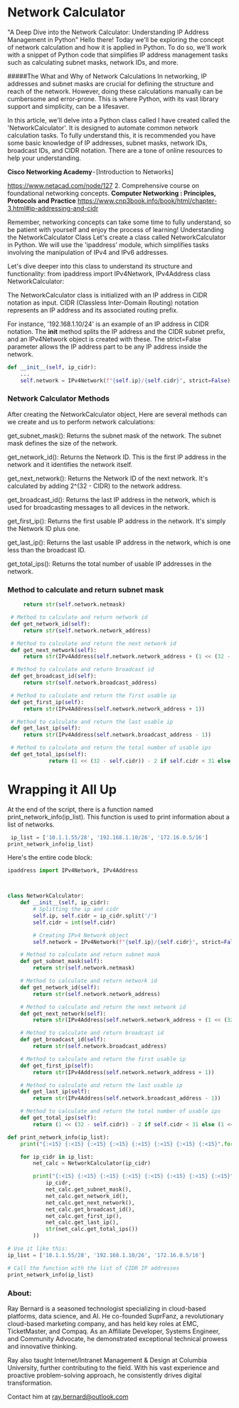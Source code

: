 # Network Calculator


"A Deep Dive into the Network Calculator: Understanding IP Address Management in Python"
Hello there! Today we'll be exploring the concept of network calculation and how it is applied in Python. To do so, we'll work with a snippet of Python code that simplifies IP address management tasks such as calculating subnet masks, network IDs, and more.

#####The What and Why of Network Calculations
In networking, IP addresses and subnet masks are crucial for defining the structure and reach of the network. However, doing these calculations manually can be cumbersome and error-prone. This is where Python, with its vast library support and simplicity, can be a lifesaver.

In this article, we'll delve into a Python class called I have created called the 'NetworkCalculator'. It is designed to automate common network calculation tasks. To fully understand this, it is recommended you have some basic knowledge of IP addresses, subnet masks, network IDs, broadcast IDs, and CIDR notation. There are a tone of online resources to help your understanding. 

**Cisco Networking Academy** - [Introduction to Networks]

https://www.netacad.com/node/127
2. Comprehensive course on foundational networking concepts. **Computer Networking : Principles, Protocols and Practice** https://www.cnp3book.info/book/html/chapter-3.html#ip-addressing-and-cidr
   
Remember, networking concepts can take some time to fully understand, so be patient with yourself and enjoy the process of learning!
Understanding the NetworkCalculator Class
Let's create a class called NetworkCalculator in Python. We will use the 'ipaddress' module, which simplifies tasks involving the manipulation of IPv4 and IPv6 addresses. 

Let's dive deeper into this class to understand its structure and functionality:
from ipaddress import IPv4Network, IPv4Address
class NetworkCalculator:


The NetworkCalculator class is initialized with an IP address in CIDR notation as input. CIDR (Classless Inter-Domain Routing) notation represents an IP address and its associated routing prefix. 

For instance, '192.168.1.10/24' is an example of an IP address in CIDR notation.
The __init__ method splits the IP address and the CIDR subnet prefix, and an IPv4Network object is created with these. The strict=False parameter allows the IP address part to be any IP address inside the network.
```python 
def __init__(self, ip_cidr):
    ...
    self.network = IPv4Network(f"{self.ip}/{self.cidr}", strict=False)

```
### Network Calculator Methods
After creating the NetworkCalculator object, Here are several methods can we create and us to perform network calculations:

get_subnet_mask(): Returns the subnet mask of the network. The subnet mask defines the size of the network.

get_network_id(): Returns the Network ID. This is the first IP address in the network and it identifies the network itself.

get_next_network(): Returns the Network ID of the next network. It's calculated by adding 2^(32 - CIDR) to the network address.

get_broadcast_id(): Returns the last IP address in the network, which is used for broadcasting messages to all devices in the network.

get_first_ip(): Returns the first usable IP address in the network. It's simply the Network ID plus one.

get_last_ip(): Returns the last usable IP address in the network, which is one less than the broadcast ID.

get_total_ips(): Returns the total number of usable IP addresses in the network.


### Method to calculate and return subnet mask
   ```python def get_subnet_mask(self):
        return str(self.network.netmask)

    # Method to calculate and return network id
    def get_network_id(self):
        return str(self.network.network_address)

    # Method to calculate and return the next network id
    def get_next_network(self):
        return str(IPv4Address(self.network.network_address + (1 << (32 - self.cidr))))

    # Method to calculate and return broadcast id
    def get_broadcast_id(self):
        return str(self.network.broadcast_address)

    # Method to calculate and return the first usable ip
    def get_first_ip(self):
        return str(IPv4Address(self.network.network_address + 1))

    # Method to calculate and return the last usable ip
    def get_last_ip(self):
        return str(IPv4Address(self.network.broadcast_address - 1))

    # Method to calculate and return the total number of usable ips
    def get_total_ips(self):
                return (1 << (32 - self.cidr)) - 2 if self.cidr < 31 else (1 << (32 - self.cidr))  
```
# Wrapping it All Up
At the end of the script, there is a function named print_network_info(ip_list).
This function is used to print information about a list of networks.

```python
 ip_list = ['10.1.1.55/28', '192.168.1.10/26', '172.16.0.5/16'] 
print_network_info(ip_list)
```

Here's the entire code block:
```python 
ipaddress import IPv4Network, IPv4Address



class NetworkCalculator:
    def __init__(self, ip_cidr):
        # Splitting the ip and cidr
        self.ip, self.cidr = ip_cidr.split('/')
        self.cidr = int(self.cidr)

        # Creating IPv4 Network object
        self.network = IPv4Network(f"{self.ip}/{self.cidr}", strict=False)

    # Method to calculate and return subnet mask
    def get_subnet_mask(self):
        return str(self.network.netmask)

    # Method to calculate and return network id
    def get_network_id(self):
        return str(self.network.network_address)

    # Method to calculate and return the next network id
    def get_next_network(self):
        return str(IPv4Address(self.network.network_address + (1 << (32 - self.cidr))))

    # Method to calculate and return broadcast id
    def get_broadcast_id(self):
        return str(self.network.broadcast_address)

    # Method to calculate and return the first usable ip
    def get_first_ip(self):
        return str(IPv4Address(self.network.network_address + 1))

    # Method to calculate and return the last usable ip
    def get_last_ip(self):
        return str(IPv4Address(self.network.broadcast_address - 1))

    # Method to calculate and return the total number of usable ips
    def get_total_ips(self):
        return (1 << (32 - self.cidr)) - 2 if self.cidr < 31 else (1 << (32 - self.cidr))

def print_network_info(ip_list):
    print("{:<15} {:<15} {:<15} {:<15} {:<15} {:<15} {:<15} {:<15}".format('CIDR', 'Subnet Mask', 'Network ID', 'Next Network', 'Broadcast ID', 'First IP', 'Last IP', 'Total IPs'))

    for ip_cidr in ip_list:
        net_calc = NetworkCalculator(ip_cidr)

        print("{:<15} {:<15} {:<15} {:<15} {:<15} {:<15} {:<15} {:<15}".format(
            ip_cidr,
            net_calc.get_subnet_mask(),
            net_calc.get_network_id(),
            net_calc.get_next_network(),
            net_calc.get_broadcast_id(),
            net_calc.get_first_ip(),
            net_calc.get_last_ip(),
            str(net_calc.get_total_ips())
        ))

# Use it like this:
ip_list = ['10.1.1.55/28', '192.168.1.10/26', '172.16.0.5/16']

# Call the function with the list of CIDR IP addresses
print_network_info(ip_list)
```

### About: 
Ray Bernard is a seasoned technologist specializing in cloud-based platforms, data science, and AI. He co-founded SuprFanz, a revolutionary cloud-based marketing company, and has held key roles at EMC, TicketMaster, and Compaq. As an Affiliate Developer, Systems Engineer, and Community Advocate, he demonstrated exceptional technical prowess and innovative thinking. 

Ray also taught Internet/Intranet Management & Design at Columbia University, further contributing to the field. With his vast experience and proactive problem-solving approach, he consistently drives digital transformation. 

Contact him at ray.bernard@outlook.com 
